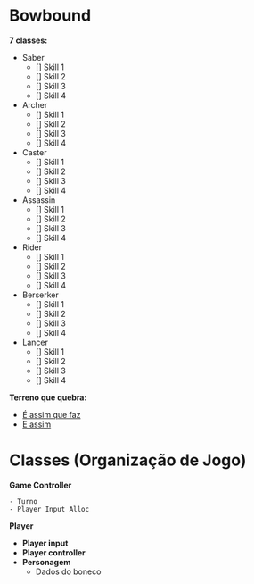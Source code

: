 # Bowbound

**7 classes:**

+ Saber
    - [] Skill 1
    - [] Skill 2
    - [] Skill 3
    - [] Skill 4
+ Archer
    - [] Skill 1
    - [] Skill 2
    - [] Skill 3
    - [] Skill 4
+ Caster
    - [] Skill 1
    - [] Skill 2
    - [] Skill 3
    - [] Skill 4
+ Assassin
    - [] Skill 1
    - [] Skill 2
    - [] Skill 3
    - [] Skill 4
+ Rider
    - [] Skill 1
    - [] Skill 2
    - [] Skill 3
    - [] Skill 4
+ Berserker
    - [] Skill 1
    - [] Skill 2
    - [] Skill 3
    - [] Skill 4    
+ Lancer
    - [] Skill 1
    - [] Skill 2
    - [] Skill 3
    - [] Skill 4

**Terreno que quebra:**

+ [É assim que faz](http://mpprado.blogspot.com.br/2015/05/unity-terreno-destrutivel.html?view=classic)
+ [E assim](https://forum.unity3d.com/threads/any-interest-in-2d-destructible-terrain-e-g-lemmings-worms-sandbox-etc.358912/)

# Classes (Organização de Jogo)
**Game Controller**

    - Turno
    - Player Input Alloc

**Player**
- **Player input**
- **Player controller**
- **Personagem**
    - Dados do boneco
